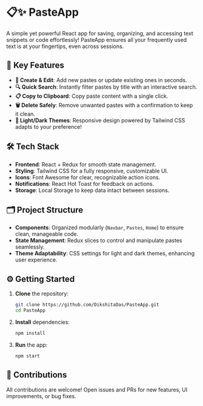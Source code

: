 # 📋✨ PasteApp 

A simple yet powerful React app for saving, organizing, and accessing text snippets or code effortlessly! PasteApp ensures all your frequently used text is at your fingertips, even across sessions.

## 🎯 Key Features

- **📝 Create & Edit**: Add new pastes or update existing ones in seconds.
- **🔍 Quick Search**: Instantly filter pastes by title with an interactive search.
- **📋 Copy to Clipboard**: Copy paste content with a single click.
- **🗑️ Delete Safely**: Remove unwanted pastes with a confirmation to keep it clean.
- **🎨 Light/Dark Themes**: Responsive design powered by Tailwind CSS adapts to your preference!

## 🛠️ Tech Stack

- **Frontend**: React + Redux for smooth state management.
- **Styling**: Tailwind CSS for a fully responsive, customizable UI.
- **Icons**: Font Awesome for clear, recognizable action icons.
- **Notifications**: React Hot Toast for feedback on actions.
- **Storage**: Local Storage to keep data intact between sessions.

## 🗂️ Project Structure

- **Components**: Organized modularly (`Navbar`, `Pastes`, `Home`) to ensure clean, manageable code.
- **State Management**: Redux slices to control and manipulate pastes seamlessly.
- **Theme Adaptability**: CSS settings for light and dark themes, enhancing user experience.

## ⚙️ Getting Started

1. **Clone** the repository:
   ```bash
   git clone https://github.com/DikshitaDas/PasteApp.git
   cd PasteApp
   ```

2. **Install** dependencies:
   ```bash
   npm install
   ```

3. **Run** the app:
   ```bash
   npm start
   ```


## 🤝 Contributions

All contributions are welcome! Open issues and PRs for new features, UI improvements, or bug fixes.

